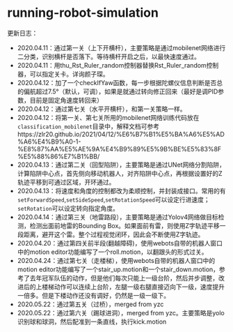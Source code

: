 # running-robot-simulation
更新日志：

- 2020.04.11：通过第一关（上下开横杆），主要策略是通过mobilenet网络进行二分类，识别横杆是否落下。等待横杆开启之后，以最快速度通过。
- 2020.04.11：用thu_Rst_Ruler_random控制器替换Rst_Ruler_random控制器，可以指定关卡。详询颜子琛。
- 2020.04.12：加了一个checkIfYaw函数，每一步根据陀螺仪信息判断是否总的偏航超过7.5°（默认，可调），如果是就通过转向修正回来（最好是调PID参数，目前是固定角速度转回来）
- 2020.04.12：通过第七关（水平开横杆），和第一关策略一样。
- 2020.04.12：将第一关、第七关所用的mobilenet网络训练代码放在`classification_mobilenet`目录中，解释文档可参考https://zlr20.github.io/2021/04/12/%E6%B7%B1%E5%BA%A6%E5%AD%A6%E4%B9%A0-1-%E8%87%AA%E5%AE%9A%E4%B9%89%E5%9B%BE%E5%83%8F%E5%88%86%E7%B1%BB/
- 2020.04.13：通过第二关（回型陷阱），主要策略是通过UNet网络分割陷阱，计算陷阱中心点，首先侧向移动机器人，对齐陷阱中心点，再根据设置好的Z轨迹平移到可通过区域，开环通过。
- 2020.04.13：将速度和角度的控制都改为柔顺控制，并封装成接口。常用的有`setForwardSpeed`,`setSideSpeed`,`setRotationSpeed`可以设定行进速度；`setRotation`可以设定转向指定角度。
- 2020.04.14：通过第三关（地雷路段），主要策略是通过Yolov4网络做目标检测，检测出面前地雷的Bounding Box。如果面前有雷，则使用Z字轨迹平移一段距离，避开这个雷。整个过程视觉闭环，因此会不断使用Z字轨迹。
- 2020.04.20：通过第四关前半段(翻越障碍)，使用webots自带的机器人窗口中的motion editor功能编写了一个roll.motion，以翻跟头的形式过关。
- 2020.04.24：通过第七关（走楼梯），使用webots自带的机器人窗口中的motion editor功能编写了一个stair_up.motion和一个stair_down.motion，参考了去年冠军队伍的动作，但是他们每次只能上一级台阶，然后并步调整，改进后的上楼梯动作可以连续上台阶，左腿一级右腿直接迈向下一级，速度提升一倍多。但是下楼动作还没有调好，仍然是一级一级下。
- 2020.05.22：通过第五关（过桥），merged from yzc
- 2020.05.22：通过第六关（踢球进洞），merged from yzc。主要策略是yolo识别球和球洞，然后配准到一条直线，执行kick.motion
